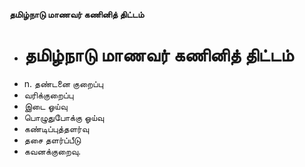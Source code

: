 **தமிழ்நாடு மாணவர் கணினித் திட்டம்**
- # தமிழ்நாடு மாணவர் கணினித் திட்டம்
- n. தண்டனை குறைப்பு
- வரிக்குறைப்பு
- இடை ஓய்வு
- பொழுதுபோக்கு ஓய்வு
- கண்டிப்புத்தளர்வு
- தசை தளர்ப்பீடு
- கவனக்குறைவு.

